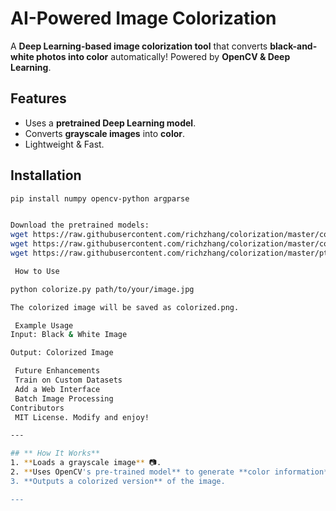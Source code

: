 #  AI-Powered Image Colorization

A **Deep Learning-based image colorization tool** that converts **black-and-white photos into color** automatically! Powered by **OpenCV & Deep Learning**.

##  Features
-  Uses a **pretrained Deep Learning model**.
-  Converts **grayscale images** into **color**.
-  Lightweight & Fast.

## Installation
```sh
pip install numpy opencv-python argparse


Download the pretrained models:
wget https://raw.githubusercontent.com/richzhang/colorization/master/colorization_deploy_v2.prototxt
wget https://raw.githubusercontent.com/richzhang/colorization/master/colorization_release_v2.caffemodel
wget https://raw.githubusercontent.com/richzhang/colorization/master/pts_in_hull.npy

 How to Use

python colorize.py path/to/your/image.jpg

The colorized image will be saved as colorized.png.

 Example Usage
Input: Black & White Image

Output: Colorized Image

 Future Enhancements
 Train on Custom Datasets
 Add a Web Interface
 Batch Image Processing
Contributors
 MIT License. Modify and enjoy! 

---

## ** How It Works**
1. **Loads a grayscale image** 📷.
2. **Uses OpenCV's pre-trained model** to generate **color information** 🎨.
3. **Outputs a colorized version** of the image.

---



